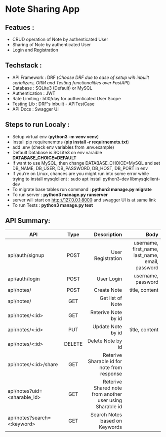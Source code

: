 # Note Sharing App 

## Featues :
- CRUD operation of Note by authenticated User
- Sharing of Note by authenticated User
- Login and Registration

## Techstack :
- API Framework : DRF  (*Choose DRF due to ease of setup wih inbuilt serializers, ORM and Testing functionalities over FastAPI*) 
- Database : SQLite3 (Default) or MySQL
- Authentication : JWT
- Rate Limiting : 500/day for authenticated User Scope
- Testing Lib : DRF's inbuilt - APITestCase
- API Docs : Swagger UI

## Steps to run Localy :
 - Setup virtual env (**python3 -m venv venv**)
 - Install pip requirenemtns (**pip install -r requirnemets.txt**)
 - add .env (check env variables from .env.example)
 - Default Database is SQLite3 on env varaible **DATABASE_CHOICE=DEFAULT**
 - If want to use MySQL, then change DATABASE_CHOICE=MySQL and set DB_NAME, DB_USER, DB_PASSWORD, DB_HOST, DB_PORT in env
 - If you’re on Linux, chances are you might run into some error while trying to install mysqlclient : sudo apt install python3-dev libmysqlclient-dev
 - To migrate base tables run command : **python3 manage.py migrate**
 - To run server : **python3 manage.py runserver**
 - server will start on http://127.0.0.1:8000 and swagger UI is at same link
 - To run Tests : **python3 manage.py test**

## API Summary:

| API                   | Type    | Description          |  Body |
| ----------------------|:-------:| --------------------:|------:|
| api/auth/signup       | POST    | User Registration    | username, first_name, last_name, email, password |
| api/auth/login        | POST    | User Login           | username, password |
| api/notes/            | POST    | Create Note          | title, content |
| api/notes/            | GET     | Get list of Note     | |
| api/notes/<:id>        | GET    | Reterive Note by id  | |
| api/notes/<:id>        | PUT     | Update Note by id    | title, content |
| api/notes/<:id>        | DELETE  | Delete Note by id    | |
| api/notes/<:id>/share  | GET     | Reterive Sharable id for note from response | |
| api/notes?uid=<sharable_id>  | GET     | Reterive Shared note from another user using Sharable id| |
| api/notes?search=<:keyword>  | GET     | Search Notes based on Keywords| |




